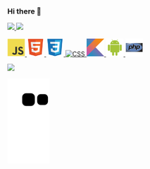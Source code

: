### Hi there 👋

<div style="display: inline_block">
  <a href="https://github.com/feasantos">
    <img height="175em" src="https://github-readme-stats.vercel.app/api?username=feasantos&show_icons=true&theme=github_dark&include_all_commits=true&count_private=true"/>
    <img height="175em" src="https://github-readme-stats.vercel.app/api/top-langs/?username=feasantos&layout=compact&langs_count=16&theme=github_dark&count_private=true"/>
</div>
  
<div style="display: inline_block"><br>
  <img aligns="center" alt="CSS" height="40" width="40" src="https://raw.githubusercontent.com/devicons/devicon/master/icons/javascript/javascript-original.svg">
  <img aligns="center" alt="CSS" height="40" width="40" src="https://raw.githubusercontent.com/devicons/devicon/master/icons/html5/html5-original.svg">
  <img aligns="center" alt="CSS" height="40" width="40" src="https://raw.githubusercontent.com/devicons/devicon/master/icons/css3/css3-original.svg">
  <img aligns="center" alt="CSS" height="40" width="40" src="https://raw.githubusercontent.com/devicons/devicon/master/icons/angular13/angular13-original.svg">
  <img aligns="center" alt="CSS" height="40" width="40" src="https://raw.githubusercontent.com/devicons/devicon/master/icons/kotlin/kotlin-original.svg">
  <img aligns="center" alt="CSS" height="40" width="40" src="https://raw.githubusercontent.com/devicons/devicon/master/icons/android/android-original.svg"> 
  <img aligns="center" alt="CSS" height="40" width="40" src="https://raw.githubusercontent.com/devicons/devicon/master/icons/php/php-original.svg"> 
</div>

  <div> 
  
  <a href="https://www.linkedin.com/in/rafaella-ballerini-45875016a" target="_blank"><img src="https://img.shields.io/badge/-LinkedIn-%230077B5?style=for-the-badge&logo=linkedin&logoColor=white" target="_blank"></a> 
 
  ![Snake animation](https://github.com/rafaballerini/rafaballerini/blob/output/github-contribution-grid-snake.svg)
 
</div>
